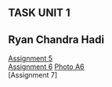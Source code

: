 ## TASK UNIT 1

## Ryan Chandra Hadi

[Assignment 5](src/assignment5.md)
<br>
[Assignment 6](src/assignment6.java)
[Photo A6](src/assignment6.png)
<br>
[Assignment 7]
